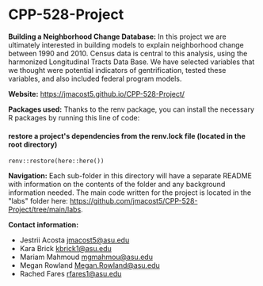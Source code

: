 # CPP-528-Project
**Building a Neighborhood Change Database:**
In this project we are ultimately interested in building models to explain neighborhood change between 1990 and 2010. Census data is central to this analysis, using the harmonized Longitudinal Tracts Data Base. We have selected variables that we thought were potential indicators of gentrification, tested these variables, and also included federal program models. 

**Website:**
https://jmacost5.github.io/CPP-528-Project/

**Packages used:**
Thanks to the renv package, you can install the necessary R packages by running this line of code:
   #### restore a project's dependencies from the renv.lock file (located in the root directory)
    renv::restore(here::here())

**Navigation:**
Each sub-folder in this directory will have a separate README with information on the contents of the folder and any background information needed. The main code written for the project is located in the "labs" folder here: https://github.com/jmacost5/CPP-528-Project/tree/main/labs. 

**Contact information:**
* Jestrii Acosta jmacost5@asu.edu
* Kara Brick kbrick1@asu.edu
* Mariam Mahmoud mgmahmou@asu.edu
* Megan Rowland Megan.Rowland@asu.edu
* Rached Fares rfares1@asu.edu
